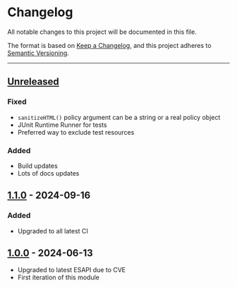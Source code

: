 # Changelog

All notable changes to this project will be documented in this file.

The format is based on [Keep a Changelog](https://keepachangelog.com/en/1.0.0/),
and this project adheres to [Semantic Versioning](https://semver.org/spec/v2.0.0.html).

* * *

## [Unreleased]

### Fixed

- `sanitizeHTML()` policy argument can be a string or a real policy object
- JUnit Runtime Runner for tests
- Preferred way to exclude test resources

### Added

- Build updates
- Lots of docs updates

## [1.1.0] - 2024-09-16

### Added

- Upgraded to all latest CI

## [1.0.0] - 2024-06-13

- Upgraded to latest ESAPI due to CVE
- First iteration of this module

[Unreleased]: https://github.com/ortus-boxlang/bx-esapi/compare/v1.1.0...HEAD

[1.1.0]: https://github.com/ortus-boxlang/bx-esapi/compare/v1.0.0...v1.1.0

[1.0.0]: https://github.com/ortus-boxlang/bx-esapi/compare/251f3772e721f1f7aea3f7d2e2da602b8af97a40...v1.0.0

